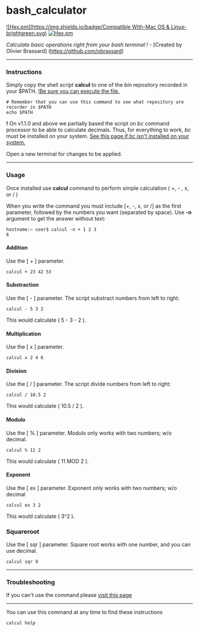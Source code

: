 # bash_calculator
[![Hex.pm](https://img.shields.io/badge/Compatible With-Mac OS & Linux-brightgreen.svg)]()
[![Hex.pm](https://img.shields.io/badge/Version-1.1.0-blue.svg)]()

_Calculate basic operations right from your bash terminal !_ - [Created by Olivier Brassard]
(https://github.com/obrassard)
___
### Instructions

Simply copy the shell script **calcul** to one of the *bin* repository recorded in your $PATH. [!Be sure you can execute the file.](https://github.com/obrassard/bash_calculator/wiki/Troubleshooting)
```shell
# Remember that you can use this command to see what repository are recorder in $PATH
echo $PATH
```
**!** On v1.1.0 and above we partially based the script on *bc* command processor to be able to calculate decimals. Thus, for everything to work, *bc* must be installed on your system. [See this page if bc isn't installed on your system.](https://github.com/obrassard/bash_calculator/wiki/Troubleshooting)

Open a new terminal for changes to be applied.
___
### Usage
Once installed use **calcul** command to perform simple calculation ( +, - , x, or / )

When you write the command you must include [+, -, x, or /] as the first parameter, followed by the numbers you want (separated by space).
Use **-n** argument to get the answer without text:
```shell
hostname:~ user$ calcul -n + 1 2 3
6
```
#### Addition
Use the [ + ] parameter.
```shell
calcul + 23 42 53
```
#### Substraction
Use the [ - ] parameter.
The script substract numbers from left to right:
```shell
calcul - 5 3 2
```
This would calculate ( 5 - 3 - 2 ).
#### Multiplication
Use the [ x ] parameter.
```shell
calcul x 2 4 6
```
#### Division
Use the [ / ] parameter.
The script divide numbers from left to right:
```shell
calcul / 10.5 2
```
This would calculate ( 10.5 / 2 ).

#### Modulo
Use the [ % ] parameter.
Modulo only works with two numbers; w/o decimal.
```shell
calcul % 11 2
```
This would calculate ( 11 MOD 2 ).

#### Exponent
Use the [ ex ] parameter.
Exponent only works with two numbers; w/o decimal
```shell
calcul ex 3 2
```
This would calculate ( 3^2 ).

### Squareroot
Use the [ sqr ] parameter.
Square root works with one number, and you can use decimal.
```shell
calcul sqr 9
```
___
### Troubleshooting

If you can't use the command please [visit this page](https://github.com/obrassard/bash_calculator/wiki/Troubleshooting)
___
You can use this command at any time to find these instructions
```shell
calcul help
```
